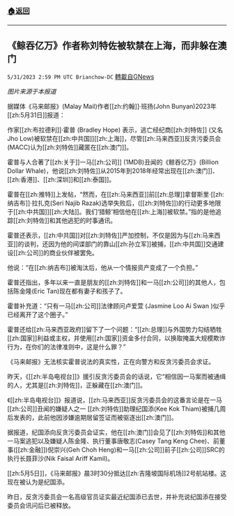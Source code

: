 ###  [:house:返回](README.md)
---


## 《鲸吞亿万》作者称刘特佐被软禁在上海，而非躲在澳门
`5/31/2023 2:59 PM UTC Brianchow-DC` [轉載自GNews](https://gnews.org/articles/1346291)

*图片来源于本报道*

据媒体《马来邮报》(Malay Mail)作者[[zh:约翰]]·班扬(John Bunyan)2023年[[zh:5月31日]]报道：

作家[[zh:布拉德利]]·霍普 (Bradley Hope) 表示，逃亡经纪商[[zh:刘特佐]] (又名 Jho Low)被软禁在[[zh:中共国]][[zh:上海]]，尽管[[zh:马来西亚]]反贪污委员会(MACC)认为[[zh:刘特佐]]藏匿在[[zh:澳门]]。

霍普与人合著了[[zh:关于]]一马[[zh:公司]] (1MDB)丑闻的《鲸吞亿万》(Billion Dollar Whale)，他说[[zh:刘特佐]]从2015年到2018年经常出现在[[zh:澳门]]、[[zh:香港]]、[[zh:深圳]]和[[zh:泰国]]。

霍普在[[zh:推特]]上发帖，“然而，在[[zh:马来西亚]]前[[zh:总理]]拿督斯里·[[zh:纳吉布]]·拉扎克(Seri Najib Razak)选举失败后，([[zh:刘特佐]])的行动更多地限于[[zh:中共国]][[zh:大陆]]。我们‘猎鲸’相信他在[[zh:上海]]被软禁。”指的是他追踪[[zh:刘特佐]]和其他逃犯的时事通讯。

霍普还表示，[[zh:中共国]]对[[zh:刘特佐]]严加控制，不仅是因为与[[zh:马来西亚]]的谈判，还因为他的间谍部门的靠山[[zh:孙立军]]被捕，[[zh:中共国]]交通建设[[zh:公司]]的商业伙伴被罢免。

他说：“在[[zh:纳吉布]]被淘汰后，他从一个情报资产变成了一个负担。”

霍普还指出，多年以来一直是朋友的[[zh:刘特佐]]和一马[[zh:公司]]的其他人，包括陈金隆(Eric Tan)现在都有妻子和孩子了。

霍普补充道：“只有一马[[zh:公司]]法律顾问卢爱萱 (Jasmine Loo Ai Swan )似乎已经离开了这个圈子。”

霍普还给[[zh:马来西亚政府]]留下了一个问题：“[[zh:总理]]与外国势力勾结牺牲[[zh:国家]]利益或主权，并使用[[zh:国家]]资金多付合同，以换取掩盖大规模欺诈行为，在你们的法律准则中，这是什么罪？”

《马来邮报》无法核实霍普说法的真实性，正在向警方和反贪污委员会求证。

昨天，《[[zh:半岛电视台]]》援引反贪污委员会的话说，它“相信因一马案而被通缉的人，尤其是[[zh:刘特佐]]，正躲藏在[[zh:澳门]]。

《[[zh:半岛电视台]]》报道说，[[zh:马来西亚]]反贪污委员会的这番言论是在一马[[zh:公司]]丑闻的嫌疑人之一 [[zh:刘特佐]]助理纪国添(Kee Kok Thiam)被捕几周后发表的，此前他因涉嫌逾期居留签证而被驱逐出[[zh:澳门]]。

据报道，纪国添向反贪污委员会证实，他在[[zh:澳门]]会见了[[zh:刘特佐]]和其他一马案逃犯以及嫌疑人陈金隆、执行董事唐敬志(Casey Tang Keng Chee)、前董事([[zh:金融]])倪崇兴(Geh Choh Heng)和一马[[zh:公司]]前子[[zh:公司]]SRC的执行长聂菲沙(Nik Faisal Ariff Kamil)。

[[zh:5月5日]]，《马来邮报》​​​​​​​​​​​​​​​​​​​​​​​​​​​​​​​​​​​​晨3时30分抵达[[zh:吉隆坡国际机场]]2号航站楼。这现在被认为是纪国添。

昨日，反贪污委员会一名高级官员证实最近纪国添已去世，并补充说纪国添在接受委员会讯问后已被释放。
